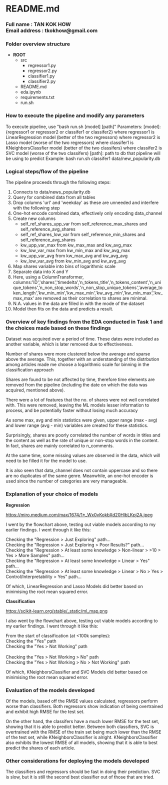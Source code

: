 # README.md
<h3>
Full name : TAN KOK HOW <br>
Email address : tkokhow@gmail.com
</h3>

<h3>Folder overview structure</h3>

- **ROOT**
    - src
        - regressor1.py
        - regressor2.py
        - classifier1.py
        - classifier2.py
    - README.md
    - eda.ipynb
    - requirements.txt
    - run.sh


<h3>How to execute the pipeline and modify any parameters</h3>

To execute pipeline, use "bash run.sh [model] [path]" 
Parameters: [model]: {regressor1 or regressor2 or classifer1 or classifer2}
                    where regressor1 is LinearRegression model (better of the two regressors)
                    where regressor2 is Lasso model (worse of the two regressors)
                    where classifer1 is KNeighborsClassfier model (better of the two classifers)
                    where classifer2 is SVC model (worse of the two classifers) 
            [path]: path to db that pipeline will be using to predict
Example: bash run.sh classifer1 data/new_popularity.db

<h3>Logical steps/flow of the pipeline</h3>

The pipeline proceeds through the following steps:

1. Connects to data/news_popularity.db
2. Query for combined data from all tables
3. Drop columns 'url' and 'weekday' as these are unneeded and interfere with the following step
4. One-hot encode combined data, effectively only encoding data_channel
5. Create new columns 
    * self_ref_shares_upp_var from self_reference_max_shares and self_reference_avg_shares
    * self_ref_shares_low_var from self_reference_min_shares and self_reference_avg_shares
    * kw_upp_var_max from kw_max_max and kw_avg_max
    * kw_low_var_max from kw_min_max and kw_avg_max
    * kw_upp_var_avg from kw_max_avg and kw_avg_avg
    * kw_low_var_avg from kw_min_avg and kw_avg_avg
6. Map shares variable into bins of logarithmic scale
7. Separate data into X and Y
8. Here, using a ColumnTransformer, columns:'ID','shares','timedelta','n_tokens_title','n_tokens_content','n_unique_tokens','n_non_stop_words','n_non_stop_unique_tokens','average_token_length','kw_min_min','kw_max_min','kw_avg_min','kw_min_max','kw_max_max' are removed as their correlation to shares are minimal.
9. N.A. values in the data are filled in with the mode of the dataset
10. Model then fits on the data and predicts a result.


<h3>Overview of key findings from the EDA conducted in Task 1 and the choices
made based on these findings</h3>

Dataset was acquired over a period of time. These dates were included as another variable, which is later removed due to effectiveness.<p>
Number of shares were more clustered below the average and sparse above the average. This, together with an understanding of the distrbution among articles made me choose a logarithmic scale for binning in the classification approach<p>
Shares are found to be not affected by time, therefore time elements are removed from the pipeline (including the date on which the data was acquired, mentioned above).<p>
There were a lot of features that the no. of shares were not well correlated with. This were removed, leaving the ML models lesser information to process, and be potentially faster without losing much accuracy<p>
As some max, avg and min statistics were given, upper range (max - avg) and lower range (avg - min) variables are created for these statistics.<p>
Surprisingly, shares are poorly correlated the number of words in titles and the content as well as the rate of unique or non-stop words in the content. In fact, shares are mainly correlated to n_comments.<p>
At the same time, some missing values are observed in the data, which will need to be filled it for the model to use.<p>
It is also seen that data_channel does not contain uppercase and so there are no duplicates of the same genre. Meanwhile, an one-hot encoder is used since the number of categories are very manageable.


<h3>Explanation of your choice of models</h3>

**Regression**

https://miro.medium.com/max/1674/1*_Wx0vKokbXd20HlbLKpj2A.jpeg

I went by the flowchart above, testing out viable models according to my earlier findings. 
I went through it like this:<p>
Checking the "Regression > Just Exploring" path...<br>
Checking the "Regression > Just Exploring > Poor Results?" path...<br>
Checking the "Regression > At least some knowledge > Non-linear > >10 > Yes > More Samples" path...<br>
Checking the "Regression > At least some knowledge > Linear > Yes" path...<br>
Checking the "Regression > At least some knowledge > Linear > No > Yes > Control/Interpretability > Yes" path...<p>
Of which, LinearRegression and Lasso Models did better based on minimising the root mean squared error. 
</p>    

**Classification**

https://scikit-learn.org/stable/_static/ml_map.png

I also went by the flowchart above, testing out viable models according to my earlier findings. 
I went through it like this:<p>
From the start of classification (at <100k samples):<br>
Checking the "Yes" path<br>
Checking the "Yes > Not Working" path<br>  
Checking the "Yes > Not Working > No" path<br>
Checking the "Yes > Not Working > No > Not Working" path<p>
Of which, KNeighborsClassifier and SVC Models did better based on minimising the root mean squared error.


<h3>Evaluation of the models developed</h3>

Of the models, based off the RMSE values calculated, regressors perform worse than classifiers. Both regressors show indication of being overtrained and exhibit high RMSE for the test set.
<p>
On the other hand, the classifers have a much lower RMSE for the test set, showing that it is able to predict better. Between both classifiers, SVC is overtrained with the RMSE of the train set being much lower than the RMSE of the test set, while KNeighborsClassifier is alright. KNeighborsClassifier also exhibits the lowest RMSE of all models, showing that it is able to best predict the shares of each article.
    

<h3>Other considerations for deploying the models developed</h3>

The classifiers and regressors should be fast in doing their prediction. SVC is slow, but it is still the second best classifier out of those that are tried.

